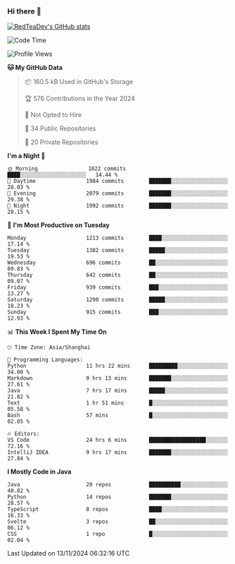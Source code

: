 ### Hi there 👋

<!--
**RedTeaDev/RedTeaDev** is a ✨ _special_ ✨ repository because its `README.md` (this file) appears on your GitHub profile.

Here are some ideas to get you started:

- 🔭 I’m currently working on ...
- 🌱 I’m currently learning ...
- 👯 I’m looking to collaborate on ...
- 🤔 I’m looking for help with ...
- 💬 Ask me about ...
- 📫 How to reach me: ...
- 😄 Pronouns: ...
- ⚡ Fun fact: ...
-->

<!--
[![wakatime](https://wakatime.com/badge/user/6b101ed0-04c0-4490-9283-eb61f2efff96.svg)](https://wakatime.com/@6b101ed0-04c0-4490-9283-eb61f2efff96)
!-->

[![RedTeaDev's GitHub stats](https://github-readme-stats.vercel.app/api?username=RedTeaDev\&include_all_commits=true)](https://github.com/anuraghazra/github-readme-stats)
<!--
[![willianrod's wakatime stats](https://github-readme-stats.vercel.app/api/wakatime?username=RedTeaDev)](https://github.com/anuraghazra/github-readme-stats)
!-->
<!--START_SECTION:waka-->
![Code Time](http://img.shields.io/badge/Code%20Time-2%2C731%20hrs%203%20mins-blue)

![Profile Views](http://img.shields.io/badge/Profile%20Views-0-blue)

**🐱 My GitHub Data** 

> 📦 160.5 kB Used in GitHub's Storage 
 > 
> 🏆 576 Contributions in the Year 2024
 > 
> 🚫 Not Opted to Hire
 > 
> 📜 34 Public Repositories 
 > 
> 🔑 20 Private Repositories 
 > 
**I'm a Night 🦉** 

```text
🌞 Morning                1022 commits        ████░░░░░░░░░░░░░░░░░░░░░   14.44 % 
🌆 Daytime                1984 commits        ███████░░░░░░░░░░░░░░░░░░   28.03 % 
🌃 Evening                2079 commits        ███████░░░░░░░░░░░░░░░░░░   29.38 % 
🌙 Night                  1992 commits        ███████░░░░░░░░░░░░░░░░░░   28.15 % 
```
📅 **I'm Most Productive on Tuesday** 

```text
Monday                   1213 commits        ████░░░░░░░░░░░░░░░░░░░░░   17.14 % 
Tuesday                  1382 commits        █████░░░░░░░░░░░░░░░░░░░░   19.53 % 
Wednesday                696 commits         ██░░░░░░░░░░░░░░░░░░░░░░░   09.83 % 
Thursday                 642 commits         ██░░░░░░░░░░░░░░░░░░░░░░░   09.07 % 
Friday                   939 commits         ███░░░░░░░░░░░░░░░░░░░░░░   13.27 % 
Saturday                 1290 commits        █████░░░░░░░░░░░░░░░░░░░░   18.23 % 
Sunday                   915 commits         ███░░░░░░░░░░░░░░░░░░░░░░   12.93 % 
```


📊 **This Week I Spent My Time On** 

```text
🕑︎ Time Zone: Asia/Shanghai

💬 Programming Languages: 
Python                   11 hrs 22 mins      █████████░░░░░░░░░░░░░░░░   34.08 % 
Markdown                 9 hrs 13 mins       ███████░░░░░░░░░░░░░░░░░░   27.61 % 
Java                     7 hrs 17 mins       █████░░░░░░░░░░░░░░░░░░░░   21.82 % 
Text                     1 hr 51 mins        █░░░░░░░░░░░░░░░░░░░░░░░░   05.58 % 
Bash                     57 mins             █░░░░░░░░░░░░░░░░░░░░░░░░   02.85 % 

🔥 Editors: 
VS Code                  24 hrs 6 mins       ██████████████████░░░░░░░   72.16 % 
IntelliJ IDEA            9 hrs 17 mins       ███████░░░░░░░░░░░░░░░░░░   27.84 % 
```

**I Mostly Code in Java** 

```text
Java                     20 repos            ██████████░░░░░░░░░░░░░░░   40.82 % 
Python                   14 repos            ███████░░░░░░░░░░░░░░░░░░   28.57 % 
TypeScript               8 repos             ████░░░░░░░░░░░░░░░░░░░░░   16.33 % 
Svelte                   3 repos             ██░░░░░░░░░░░░░░░░░░░░░░░   06.12 % 
CSS                      1 repo              █░░░░░░░░░░░░░░░░░░░░░░░░   02.04 % 
```




 Last Updated on 13/11/2024 06:32:16 UTC
<!--END_SECTION:waka-->


